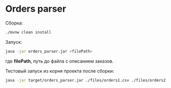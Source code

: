 # Orders parser

Сборка: 
```bash
./mvnw clean install
```

Запуск:
```bash
java -jar orders_parser.jar <filePath>
```

где **filePath**, путь до файла с описанием заказов.

Тестовый запуск из корня проекта после сборки:
```bash
java -jar target/orders_parser.jar ./files/orders1.csv ./files/orders2.json
```